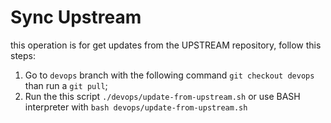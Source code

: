 # Sync Upstream

this operation is for get updates from the UPSTREAM repository, follow this steps:

1. Go to `devops` branch with the following command `git checkout devops` than run a `git pull`;
2. Run the this script `./devops/update-from-upstream.sh` or use BASH interpreter with `bash devops/update-from-upstream.sh`

